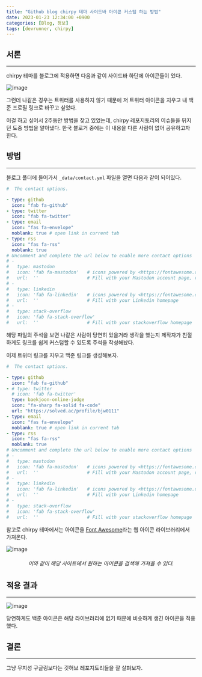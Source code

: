 ```yaml
---
title: "Github blog chirpy 테마 사이드바 아이콘 커스텀 하는 방법"
date: 2023-01-23 12:34:00 +0900
categories: [Blog, 정보]
tags: [devrunner, chirpy]
---
```


## **서론**

---

chirpy 테마를 블로그에 적용하면 다음과 같이 사이드바 하단에 아이콘들이 있다.

![image](https://user-images.githubusercontent.com/87963766/213960061-1710ea96-1626-4bfb-b0ac-931e62c34ee1.png)

그런데 나같은 경우는 트위터를 사용하지 않기 때문에 저 트위터 아이콘을 지우고 내 백준 프로필 링크로 바꾸고 싶었다.

이걸 하고 싶어서 2주동안 방법을 찾고 있었는데, chirpy 레포지토리의 이슈들을 뒤지던 도중 방법을 알아냈다.
한국 블로거 중에는 이 내용을 다룬 사람이 없어 공유하고자 한다.

## **방법**

---

블로그 폴더에 들어가서 `_data/contact.yml` 파일을 열면 다음과 같이 되어있다.

```yml
#  The contact options.

- type: github
  icon: "fab fa-github"
- type: twitter
  icon: "fab fa-twitter"
- type: email
  icon: "fas fa-envelope"
  noblank: true # open link in current tab
- type: rss
  icon: "fas fa-rss"
  noblank: true
# Uncomment and complete the url below to enable more contact options
# -
#   type: mastodon
#   icon: 'fab fa-mastodon'   # icons powered by <https://fontawesome.com/>
#   url:  ''                  # Fill with your Mastodon account page, rel="me" will be applied for verification
# -
#   type: linkedin
#   icon: 'fab fa-linkedin'   # icons powered by <https://fontawesome.com/>
#   url:  ''                  # Fill with your Linkedin homepage
# -
#   type: stack-overflow
#   icon: 'fab fa-stack-overflow'
#   url:  ''                  # Fill with your stackoverflow homepage
```

해당 파일의 주석을 보면 나같은 사람이 당연히 있을거라 생각을 했는지 제작자가 친절하게도 링크를 쉽게 커스텀할 수 있도록 주석을 작성해놨다.

이제 트위터 링크를 지우고 백준 링크를 생성해보자.

```yml
#  The contact options.

- type: github
  icon: "fab fa-github"
- # type: twitter
  # icon: 'fab fa-twitter'
  type: baekjoon-online-judge
  icon: "fa-sharp fa-solid fa-code"
  url: "https://solved.ac/profile/bjw0111"
- type: email
  icon: "fas fa-envelope"
  noblank: true # open link in current tab
- type: rss
  icon: "fas fa-rss"
  noblank: true
# Uncomment and complete the url below to enable more contact options
# -
#   type: mastodon
#   icon: 'fab fa-mastodon'   # icons powered by <https://fontawesome.com/>
#   url:  ''                  # Fill with your Mastodon account page, rel="me" will be applied for verification
# -
#   type: linkedin
#   icon: 'fab fa-linkedin'   # icons powered by <https://fontawesome.com/>
#   url:  ''                  # Fill with your Linkedin homepage
# -
#   type: stack-overflow
#   icon: 'fab fa-stack-overflow'
#   url:  ''                  # Fill with your stackoverflow homepage
```

참고로 chirpy 테마에서는 아이콘을 [Font Awesome](https://fontawesome.com/)라는 웹 아이콘 라이브러리에서 가져온다.

![image](https://user-images.githubusercontent.com/87963766/213961120-d2f50669-d266-4360-baf3-a7c62777c65c.png)

###### <center>이와 같이 해당 사이트에서 원하는 아이콘을 검색해 가져올 수 있다.<center>

## **적용 결과**

---

![image](https://user-images.githubusercontent.com/87963766/213961328-4d3cea39-737c-463e-a86c-0000d57af816.png)

당연하게도 백준 아이콘은 해당 라이브러리에 없기 때문에 비슷하게 생긴 아이콘을 적용했다.

## **결론**

---

그냥 무지성 구글링보다는 깃허브 레포지토리들을 잘 살펴보자.
